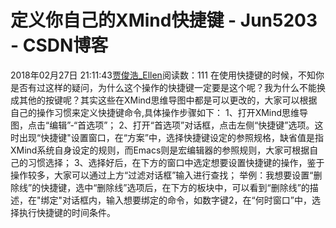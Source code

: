 # 定义你自己的XMind快捷键 - Jun5203 - CSDN博客
2018年02月27日 21:11:43[贾俊浩_Ellen](https://me.csdn.net/Ellen5203)阅读数：111
在使用快捷键的时候，不知你是否有过这样的疑问，为什么这个操作的快捷键一定要是这个呢？我为什么不能换成其他的按键呢？其实这些在XMind思维导图中都是可以更改的，大家可以根据自己的操作习惯来定义快捷键命令,具体操作步骤如下：
1、打开XMind思维导图，点击“编辑”-“首选项”；
2、打开“首选项”对话框，点击左侧“快捷键”选项。这时出现“快捷键"设置窗口，在“方案”中，选择快捷键设定的参照规格，缺省值是指XMind系统自身设定的规则，而Emacs则是宏编辑器的参照规则，大家可根据自己的习惯选择；
3、选择好后，在下方的窗口中选定想要设置快捷键的操作，鉴于操作较多，大家可以通过上方“过滤对话框”输入进行查找；
举例：我想要设置“删除线”的快捷键，选中“删除线”选项后，在下方的板块中，可以看到“删除线”的描述，在"绑定"对话框内，输入想要绑定的命令，如数字键2，在“何时窗口”中，选择执行快捷键的时间条件。
